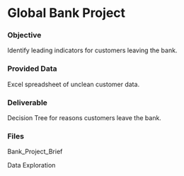 # Global Bank Project

### Objective
Identify leading indicators for customers leaving the bank.

### Provided Data
Excel spreadsheet of unclean customer data.

### Deliverable
Decision Tree for reasons customers leave the bank.

### Files
Bank_Project_Brief

Data Exploration
